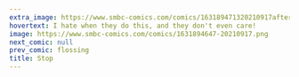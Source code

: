 ```yaml
---
extra_image: https://www.smbc-comics.com/comics/163189471320210917after.png
hovertext: I hate when they do this, and they don't even care!
image: https://www.smbc-comics.com/comics/1631894647-20210917.png
next_comic: null
prev_comic: flossing
title: Stop
---
```


